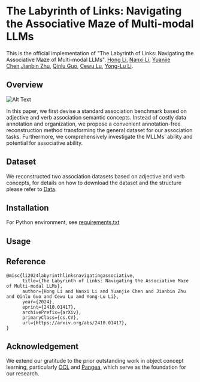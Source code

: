 # The Labyrinth of Links: Navigating the Associative Maze of Multi-modal LLMs

This is the official implementation of "The Labyrinth of Links: Navigating the Associative Maze of Multi-modal LLMs".
[Hong Li](https://github.com/lihong2303), [Nanxi Li](https://github.com/andylinx), [Yuanjie Chen](https://github.com/ccmoony),[Jianbin Zhu](https://github.com/Peebinens), [Qinlu Guo](https://github.com/ggsdeath), [Cewu Lu](https://www.mvig.org), [Yong-Lu Li](https://dirtyharrylyl.github.io).

## Overview

![Alt Text](./Images/teaser_figure.png)

In this paper, we first devise a standard association benchmark based on adjective and verb association semantic concepts. Instead of costly data annotation and organization, we propose a convenient annotation-free reconstruction method transforming the general dataset for our association tasks. Furthermore, we comprehensively investigate the MLLMs’ ability and potential for associative ability.

## Dataset

We reconstructed two association datasets based on adjective and verb concepts, for details on how to download the dataset and the structure please refer to [Data](./data/Data.md).

## Installation
For Python environment, see [requirements.txt](requirements.txt)

## Usage



## Reference
```
@misc{li2024labyrinthlinksnavigatingassociative,
      title={The Labyrinth of Links: Navigating the Associative Maze of Multi-modal LLMs}, 
      author={Hong Li and Nanxi Li and Yuanjie Chen and Jianbin Zhu and Qinlu Guo and Cewu Lu and Yong-Lu Li},
      year={2024},
      eprint={2410.01417},
      archivePrefix={arXiv},
      primaryClass={cs.CV},
      url={https://arxiv.org/abs/2410.01417}, 
}
```

## Acknowledgement

We extend our gratitude to the prior outstanding work in object concept learning, particularly [OCL](https://github.com/silicx/ObjectConceptLearning) and [Pangea](https://github.com/DirtyHarryLYL/Sandwich), which serve as the foundation for our research.

